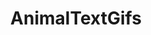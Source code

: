 ---
title: AnimalTextGifs
crosslinks:
- livven
- anti_gif_bot
- youtubefactsbot
- aww
- gifs
- youtubot
- rarepuppers
- funny
- HighQualityGifs
- botwatch
- WTF
- tmsbmeta
- instant_regret
- AnimalsBeingJerks
- youseeingthisshit
- Zoomies
- likeus
- CatsStandingUp
- PeopleFuckingDying
- BetterEveryLoop
---